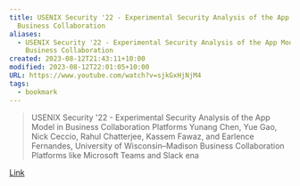 ```yaml
---
title: USENIX Security '22 - Experimental Security Analysis of the App Model in
  Business Collaboration
aliases:
  - USENIX Security '22 - Experimental Security Analysis of the App Model in
    Business Collaboration
created: 2023-08-12T21:43:11+10:00
modified: 2023-08-12T22:01:05+10:00
URL: https://www.youtube.com/watch?v=sjkGxHjNjM4
tags:
  - bookmark
---
```


> USENIX Security '22 - Experimental Security Analysis of the App Model in Business Collaboration Platforms Yunang Chen, Yue Gao, Nick Ceccio, Rahul Chatterjee, Kassem Fawaz, and Earlence Fernandes, University of Wisconsin–Madison Business Collaboration Platforms like Microsoft Teams and Slack ena

[Link](https://www.youtube.com/watch?v=sjkGxHjNjM4)